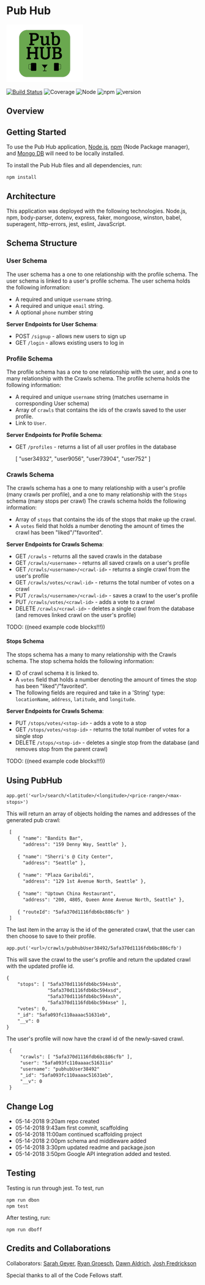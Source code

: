 # Pub Hub

![pubhub image](src/data/pubhub-small.png) 

[![Build Status](https://travis-ci.org/Pub-Hub/401-Project.svg?branch=master)](https://travis-ci.org/Pub-Hub/401-Project)
![Coverage](https://img.shields.io/badge/coverage-92.67%25-brightgreen.svg)
![Node](https://img.shields.io/badge/node-v9.11.1-blue.svg)
![npm](https://img.shields.io/badge/npm-v6.0.0-blue.svg)
![version](https://img.shields.io/badge/version-1.0.0-orange.svg)

## Overview

## Getting Started
To use the Pub Hub application, [Node.js](https://nodejs.org/en/), [npm](https://www.npmjs.com/) 
(Node Package manager), and [Mongo DB](https://docs.mongodb.com/manual/installation/)  will need
 to be locally installed.
 
To install the Pub Hub files and all dependencies, run: 

    npm install

## Architecture
This application was deployed with the following technologies.
Node.js, npm, body-parser, dotenv, express, faker, mongoose, winston, babel, superagent, http-errors, jest, eslint, JavaScript.

## Schema Structure

### User Schema
The user schema has a one to one relationship with the profile schema.  The user schema is linked to a user's profile schema. The user schema holds the following information: 
- A required and unique `username` string.
- A required and unique `email` string.
- A optional `phone` number string

**Server Endpoints for User Schema**:
- POST `/signup` - allows new users to sign up
- GET `/login` - allows existing users to log in

### Profile Schema
The profile schema has a one to one relationship with the user, and a one to many relationship with the Crawls schema. The profile schema holds the following information: 
- A required and unique `username` string (matches username in corresponding User schema)
- Array of `crawls` that contains the ids of the crawls saved to the user profile.
- Link to `User`.

**Server Endpoints for Profile Schema**:
- GET `/profiles` - returns a list of all user profiles in the database


     [ "user34932", "user9056", "user73904", "user752" ]
     
### Crawls Schema
The crawls schema has a one to many relationship with a user's profile (many crawls per profile), and a one to many relationship with the `Stops` schema (many stops per crawl) The crawls schema holds the following information: 
- Array of `stops` that contains the ids of the stops that make up the crawl.
- A `votes` field that holds a number denoting the amount of times the crawl has been "liked"/"favorited". 

**Server Endpoints for Crawls Schema**:
- GET `/crawls` - returns all the saved crawls in the database
- GET `/crawls/<username>` - returns all saved crawls on a user's profile
- GET `/crawls/<username>/<crawl-id>` - returns a single crawl from the user's profile
- GET `/crawls/votes/<crawl-id>` - returns the total number of votes on a crawl
- PUT `/crawls/<username>/<crawl-id>` - saves a crawl to the user's profile
- PUT `/crawls/votes/<crawl-id>` - adds a vote to a crawl
- DELETE `/crawls/<crawl-id>` - deletes a single crawl from the database (and removes linked crawl on the user's profile)

TODO: ((need example code blocks!!!))

#### Stops Schema
The stops schema has a many to many relationship with the Crawls schema. The stop schema holds the following information: 
- ID of crawl schema it is linked to.
- A `votes` field that holds a number denoting the amount of times the stop has been "liked"/"favorited". 
- The following fields are required and take in a 'String' type: `locationName`, `address`, `latitude`, and `longitude`.

**Server Endpoints for Crawls Schema**:
- PUT `/stops/votes/<stop-id>` - adds a vote to a stop
- GET `/stops/votes/<stop-id>` - returns the total number of votes for a single stop
- DELETE `/stops/<stop-id>` - deletes a single stop from the database (and removes stop from the parent crawl)

TODO: ((need example code blocks!!!))

## Using PubHub
`app.get('<url>/search/<latitude>/<longitude>/<price-range>/<max-stops>')`

This will return an array of objects holding the names and addresses of the generated pub crawl:
 
     [
        { "name": "Bandits Bar",
          "address": "159 Denny Way, Seattle" },
          
        { "name": "Sherri's @ City Center",
          "address": "Seattle" },
          
        { "name": "Plaza Garibaldi",
          "address": "129 1st Avenue North, Seattle" },
          
        { "name": "Uptown China Restaurant",
          "address": "200, 4805, Queen Anne Avenue North, Seattle" },
          
        { "routeId": "5afa370d1116fdb6bc886cfb" }
     ]
 
 The last item in the array is the id of the generated crawl, that the user can then choose to save to their profile.
 
    app.put('<url>/crawls/pubhubUser38492/5afa370d1116fdb6bc886cfb')
 
 This will save the crawl to the user's profile and return the updated crawl with the updated profile id.
 
    { 
        "stops": [ "5afa370d1116fdb6bc594xsb",
                   "5afa370d1116fdb6bc594xsd",
                   "5afa370d1116fdb6bc594xsh",
                   "5afa370d1116fdb6bc594xse" ], 
        "votes": 0,
        "_id": "5afa093fc110aaaac51631eb",
        "__v": 0 
    }
 
 The user's profile will now have the crawl id of the newly-saved crawl.
 
     { 
         "crawls": [ "5afa370d1116fdb6bc886cfb" ],
         "user": "5afa093fc110aaaac51631io"
         "username": "pubhubUser38492"
         "_id": "5afa093fc110aaaac51631eb",
         "__v": 0
     }

## Change Log
- 05-14-2018  9:20am  repo created 
- 05-14-2018  9:43am  first commit, scaffolding
- 05-14-2018 11:00am  continued scaffolding project
- 05-14-2018  2:00pm  schema and middleware added
- 05-14-2018  3:30pm  updated readme and package.json
- 05-14-2018  3:50pm  Google API integration added and tested.

## Testing
Testing is run through jest. To test, run

    npm run dbon
    npm test

After testing, run:

    npm run dboff

## Credits and Collaborations

Collaborators: [Sarah Geyer](https://github.com/sjgeyer), [Ryan Groesch](https://github.com/ryan-g13), [Dawn Aldrich](https://github.com/dawnaldrich), [Josh Fredrickson](https://github.com/Joshua-Fredrickson)

Special thanks to all of the Code Fellows staff.

